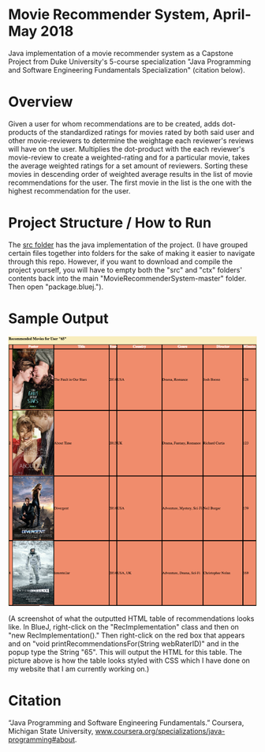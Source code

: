 # Movie Recommender System, April-May 2018 
Java implementation of a movie recommender system as a Capstone Project from Duke University's 5-course specialization "Java Programming and Software Engineering Fundamentals Specialization" (citation below).  

# Overview
Given a user for whom recommendations are to be created, adds dot-products of the standardized ratings for movies rated by both said user and other movie-reviewers to determine the weightage each reviewer's reviews will have on the user. 
Multiplies the dot-product with the each reviewer's movie-review to create a weighted-rating and for a particular movie, takes the average weighted ratings for a set amount of reviewers. Sorting these movies in descending order of weighted average results in the list of movie recommendations for the user.
The first movie in the list is the one with the highest recommendation for the user.

# Project Structure / How to Run
The [src folder](src) has the java implementation of the project. (I have grouped certain files together into folders for the sake of making it easier to navigate through this repo. However, if you want to download and compile the project yourself, you will have to empty both the "src" and "ctx" folders' contents back into the main "MovieRecommenderSystem-master" folder. Then open "package.bluej.").

# Sample Output
![alt text](Recommendations.png "Screenshot")

(A screenshot of what the outputted HTML table of recommendations looks like. In BlueJ, right-click on the "RecImplementation" class and then on "new RecImplementation()." Then right-click on the red box that appears and on "void printRecommendationsFor(String webRaterID)" and in the popup type the String "65". This will output the HTML for this table. The picture above is how the table looks styled with CSS which I have done on my website that I am currently working on.)

# Citation
“Java Programming and Software Engineering Fundamentals.” Coursera, Michigan State University, www.coursera.org/specializations/java-programming#about.
